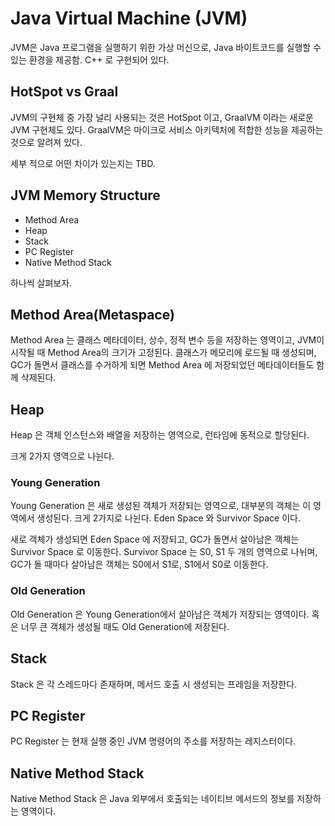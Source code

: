 # Java Virtual Machine (JVM)

JVM은 Java 프로그램을 실행하기 위한 가상 머신으로, Java 바이트코드를 실행할 수 있는 환경을 제공함.
C++ 로 구현되어 있다.

## HotSpot vs Graal

JVM의 구현체 중 가장 널리 사용되는 것은 HotSpot 이고, GraalVM 이라는 새로운 JVM 구현체도 있다.
GraalVM은 마이크로 서비스 아키텍처에 적합한 성능을 제공하는 것으로 알려져 있다.

세부 적으로 어떤 차이가 있는지는 TBD.

## JVM Memory Structure

- Method Area
- Heap
- Stack
- PC Register
- Native Method Stack

하나씩 살펴보자.

## Method Area(Metaspace)

Method Area 는 클래스 메타데이터, 상수, 정적 변수 등을 저장하는 영역이고, JVM이 시작될 때 Method Area의 크기가 고정된다.
클래스가 메모리에 로드될 때 생성되며, GC가 돌면서 클래스를 수거하게 되면 Method Area 에 저장되었던 메타데이터들도 함께 삭제된다.


## Heap

Heap 은 객체 인스턴스와 배열을 저장하는 영역으로, 런타임에 동적으로 할당된다.

크게 2가지 영역으로 나뉜다.
  
### Young Generation

Young Generation 은 새로 생성된 객체가 저장되는 영역으로, 대부분의 객체는 이 영역에서 생성된다.
크게 2가지로 나뉜다. Eden Space 와 Survivor Space 이다.

새로 객체가 생성되면 Eden Space 에 저장되고, GC가 돌면서 살아남은 객체는 Survivor Space 로 이동한다.
Survivor Space 는 S0, S1 두 개의 영역으로 나뉘며, GC가 돌 때마다 살아남은 객체는 S0에서 S1로, S1에서 S0로 이동한다.

### Old Generation

Old Generation 은 Young Generation에서 살아남은 객체가 저장되는 영역이다.
혹은 너무 큰 객체가 생성될 때도 Old Generation에 저장된다.

## Stack

Stack 은 각 스레드마다 존재하며, 메서드 호출 시 생성되는 프레임을 저장한다.

## PC Register

PC Register 는 현재 실행 중인 JVM 명령어의 주소를 저장하는 레지스터이다.

## Native Method Stack

Native Method Stack 은 Java 외부에서 호출되는 네이티브 메서드의 정보를 저장하는 영역이다.

